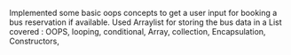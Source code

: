 Implemented some basic oops concepts to get a user input for booking a bus reservation if available.
Used Arraylist for storing the bus data in a List
covered : OOPS, looping, conditional, Array, collection, Encapsulation, Constructors, 
